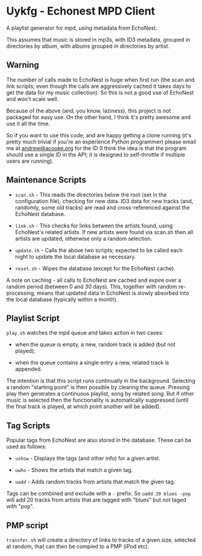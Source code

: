 
Uykfg - Echonest MPD Client
===========================

A playlist generator for mpd, using metadata from EchoNest.

This assumes that music is stored in mp3s, with ID3 metadata, grouped in
directories by album, with albums grouped in directories by artist.

Warning
-------

The number of calls made to EchoNest is huge when first run (the scan and link
scripts; even though the calls are aggressively cached it takes days to get
the data for my music collection).  So this is not a good use of EchoNest and
won't scale well.

Because of the above (and, you know, laziness), this project is not packaged
for easy use.  On the other hand, I think it's pretty awesome and use it all
the time.

So if you want to use this code, and are happy getting a clone running (it's
pretty much trivial if you're an experience Python programmer) please email me
at andrew@acooke.org for the ID (I think the idea is that the program should
use a single ID in the API; it is designed to self-throttle if multiple users
are running).

Maintenance Scripts
-------------------

* `scan.sh` - This reads the directories below the root (set in the
  configuration file), checking for new data.  ID3 data for new tracks (and,
  randomly, some old tracks) are read and cross-referenced against the
  EchoNest database.

* `link.sh` - This checks for links between the artists found, using
  EchoNest's related artists.  If new artists were found via scan.sh then all
  artists are updated, otherwise only a random selection.

* `update.sh` - Calls the above two scripts; expected to be called each night
  to update the local database as necessary.

* `reset.sh` - Wipes the database (except for the EchoNest cache).

A note on caching - all calls to EchoNest are cached and expire over a random
period (between 0 and 30 days).  This, together with random re-processing,
means that updated data in EchoNest is slowly absorbed into the local
database (typically within a month).

Playlist Script
---------------

`play.sh` watches the mpd queue and takes action in two cases:

* when the queue is empty, a new, random track is added (but not played);

* when the queue contains a single entry a new, related track is appended.

The intention is that this script runs continually in the background.
Selecting a random "starting point" is then possible by clearing the queue.
Pressing play then generates a continuous playlist, song by related song.  But
if other music is selected then the functionality is automatically suppressed
(until the final track is played, at which point another will be added).

Tag Scripts
-----------

Popular tags from EchoNest are also stored in the database.  These can be used
as follows:

* `ushow` - Displays the tags (and other info) for a given artist.

* `uwho` - Shows the artists that match a given tag.

* `uadd` - Adds random tracks from artists that match the given tag.

Tags can be combined and exclude with a `-` prefix.  So `uadd 20 blues -pop`
will add 20 tracks from artists that are tagged with "blues" but *not* taged
with "pop".

PMP script
----------

`transfer.sh` will create a directory of links to tracks of a given size,
selected at random, that can then be compied to a PMP (iPod etc).
